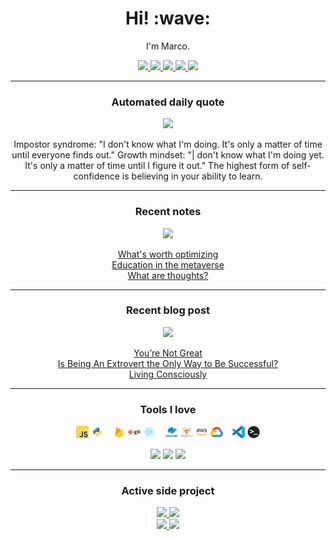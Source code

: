 <html>
<body>
<h1 align="center">
   Hi! :wave:
  </h1>
<p align="center">
   I'm Marco.
  </p>
<!-- Badges: https://shields.io/ -->
<p align="center">
<a href="https://github.com/marcocaldera?tab=repositories">
<img src="https://img.shields.io/badge/-Github-000?style=flat&amp;logo=Github&amp;logoColor=white">
</a>
<a href="linkedin.com/in/marco-caldera">
<img src="https://img.shields.io/badge/-LinkedIn-blue?style=flat&amp;logo=Linkedin&amp;logoColor=white">
</a>
<a href="https://marcocaldera.com/blog">
<img src="https://img.shields.io/badge/-Blog-3559f5?style=flat&amp;logo=Blogger&amp;logoColor=white">
</a>
<a href="https://goodreads.com/marco_caldera">
<img src="https://img.shields.io/badge/-Goodreads-372213?style=flat&amp;logo=Goodreads&amp;logoColor=white">
</a>
<a href="https://notes.marcocaldera.com">
<img src="https://img.shields.io/badge/-Notes-64bb2e?style=flat&amp;logo=blogger&amp;logoColor=white">
</a>
<!--
   <a href="https://stackoverflow.com/users/5878210/marco-caldera">
    <code><img src="https://img.shields.io/badge/-StackOverflow-F58025?style=flat&amp;logo=Stack-Overflow&amp;logoColor=white"/>
   </a>
   -->
</p>
<hr>
<h3 align="center">
   Automated daily quote
  </h3>
<p align="center">
<a href="https://github.com/marcocaldera/marcocaldera/actions/workflows/quote.yaml">
<img src="https://github.com/marcocaldera/marcocaldera/actions/workflows/quote.yaml/badge.svg">
</a>
</p>
<p align="center" id="quote">Impostor syndrome: "I don't know what I'm doing. It's only a matter of time until everyone finds out."
Growth mindset: "| don't know what I'm doing yet. It's only a matter of time until I figure it out."
The highest form of self-confidence is believing in your ability to learn.</p>
<hr>
<h3 align="center">
   Recent notes
  </h3>
<p align="center">
<a href="https://github.com/marcocaldera/marcocaldera/actions/workflows/recent_notes.yaml">
<img src="https://github.com/marcocaldera/marcocaldera/actions/workflows/recent_notes.yaml/badge.svg">
</a>
</p>
<p align="center" id="recent-notes"><a href="https://notes.marcocaldera.com/posts/2023-04-29-whats-worth-optimizing?utm_source=rss">What's worth optimizing</a><br><a href="https://notes.marcocaldera.com/posts/2023-04-15-education-in-the-metaverse?utm_source=rss">Education in the metaverse</a><br><a href="https://notes.marcocaldera.com/posts/2023-03-28-what-are-thoughts?utm_source=rss">What are thoughts?</a><br></p>
<hr>
<h3 align="center">
   Recent blog post
  </h3>
<p align="center">
<a href="https://github.com/marcocaldera/marcocaldera/actions/workflows/recent_post.yaml">
<img src="https://github.com/marcocaldera/marcocaldera/actions/workflows/recent_post.yaml/badge.svg">
</a>
</p>
<p align="center" id="recent-post"><a href="https://marcocaldera.com/2022/12/18/youre-not-great/">You&rsquo;re Not Great</a><br><a href="https://marcocaldera.com/2021/12/28/is-being-an-extrovert-the-only-way-to-be-successful/">Is Being An Extrovert the Only Way to Be Successful?</a><br><a href="https://marcocaldera.com/2022/06/28/living-consciously/">Living Consciously</a><br></p>
<hr>
<h3 align="center">
   Tools I love
  </h3>
<p align="center">
<code><img height="20" src="https://raw.githubusercontent.com/github/explore/80688e429a7d4ef2fca1e82350fe8e3517d3494d/topics/javascript/javascript.png"></code>
<code><img height="20" src="https://raw.githubusercontent.com/github/explore/80688e429a7d4ef2fca1e82350fe8e3517d3494d/topics/python/python.png"></code>
   &nbsp;&nbsp;
   <code><img height="20" src="https://raw.githubusercontent.com/github/explore/80688e429a7d4ef2fca1e82350fe8e3517d3494d/topics/firebase/firebase.png"></code>
<code><img height="20" src="https://raw.githubusercontent.com/github/explore/80688e429a7d4ef2fca1e82350fe8e3517d3494d/topics/git/git.png"></code>
<code><img height="20" src="https://raw.githubusercontent.com/github/explore/80688e429a7d4ef2fca1e82350fe8e3517d3494d/topics/react/react.png"></code>
   &nbsp;&nbsp;
   <code><img height="20" src="https://raw.githubusercontent.com/github/explore/80688e429a7d4ef2fca1e82350fe8e3517d3494d/topics/docker/docker.png"></code>
<code><img height="20" src="https://raw.githubusercontent.com/github/explore/80688e429a7d4ef2fca1e82350fe8e3517d3494d/topics/tensorflow/tensorflow.png"></code>
<code><img height="20" src="https://raw.githubusercontent.com/github/explore/80688e429a7d4ef2fca1e82350fe8e3517d3494d/topics/aws/aws.png"></code>
<code><img height="20" src="https://raw.githubusercontent.com/github/explore/08e8077e6cd7375c007c6fd6ac8cced5d7738494/topics/google-cloud/google-cloud.png"></code>
   &nbsp;&nbsp;
   <code><img height="20" src="https://raw.githubusercontent.com/github/explore/bbd48b997e8d0bef63f676eca4da5e1f76487b56/topics/visual-studio-code/visual-studio-code.png"></code>
<code><img height="20" src="https://raw.githubusercontent.com/github/explore/80688e429a7d4ef2fca1e82350fe8e3517d3494d/topics/terminal/terminal.png"></code>
</p>
<p align="center">
<img src="https://img.shields.io/badge/Mobile-3559f5">
<img src="https://img.shields.io/badge/Machine Learning-3559f5">
<img src="https://img.shields.io/badge/Cloud-3559f5">
</p>
<hr>
<h3 align="center">
   Active side project
  </h3>
<p align="center">
<a href="https://marcocaldera.com/portfolio/personal-journal-a-sigh-of-relief/">
<img src="https://img.shields.io/badge/Personal Journal-3559f5">
</a>
<a href="https://apps.apple.com/app/diario-personale/id1553430631?ign-itscg=30200&amp;ign-itsct=apps_box_badge">
<img src="https://img.shields.io/itunes/v/1553430631.svg">
</a>
<br>
<a href="https://marcocaldera.com/portfolio/marys-recipes-legacy-for-generations">
<img src="https://img.shields.io/badge/My Recipes-3559f5">
</a>
<a href="https://apps.apple.com/app/marys-recipes/id1538358384?itsct=apps_box_badge&amp;itscg=30200">
<img src="https://img.shields.io/itunes/v/1538358384.svg">
</a>
</p>
</body>
</html>
